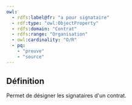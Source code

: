 ```yaml
---
owl:
  - rdfs:label@fr: "a pour signataire"
  - rdf:type: "owl:ObjectProperty"
  - rdfs:domain: "Contrat"
  - rdfs:range: "Organisation"
  - owl:cardinality: "O/R"
  - pq:
    - "preuve"
    - "source"
---
```


<OntologyTable frontMatter={frontMatter}/>

## Définition

Permet de désigner les signataires d'un contrat.
